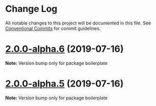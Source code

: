 # Change Log

All notable changes to this project will be documented in this file.
See [Conventional Commits](https://conventionalcommits.org) for commit guidelines.

# [2.0.0-alpha.6](https://github.com/jaccomeijer/wheelroom/compare/boilerplate@2.0.0-alpha.5...boilerplate@2.0.0-alpha.6) (2019-07-16)

**Note:** Version bump only for package boilerplate





# [2.0.0-alpha.5](https://github.com/jaccomeijer/wheelroom/compare/boilerplate@2.0.0-alpha.4...boilerplate@2.0.0-alpha.5) (2019-07-16)

**Note:** Version bump only for package boilerplate
